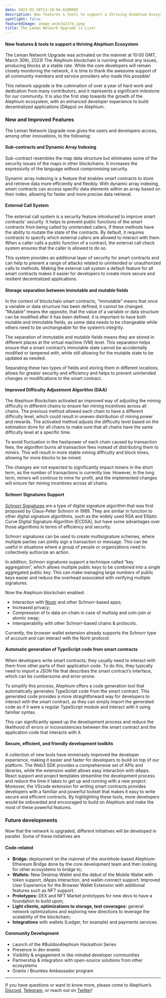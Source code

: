 ```yaml
---
date: 2023-03-30T13:10:04.628000Z
description: New features & tools to support a thriving Alephium Ecosystem
spotlight: false
featuredImage: image_ae3e3a21fd.jpeg
title: The Leman Network Upgrade is Live!
---
```


#### New features & tools to support a thriving Alephium Ecosystem

The Leman Network Upgrade was activated on the mainnet at 10:00 GMT, March 30th, 2023! The Alephium blockchain is running without any issues, producing blocks at a stable rate. While the core developers will remain closely monitoring the network, it is time to thank the awesome support of all community members and service providers who made this possible!

This network upgrade is the culmination of over a year of hard work and dedication from many contributors, and it represents a significant milestone for our community. It is also the first step towards the growth of the Alephium ecosystem, with an enhanced developer experience to build decentralized applications (DApps) on Alephium.

### New and Improved Features

The Leman Network Upgrade now gives the users and developers access, among other innovations, to the following:

#### Sub-contracts and Dynamic Array Indexing

Sub-contract resembles the map data structure but eliminates some of the security issues of the maps in other blockchains. It increases the expressivity of the language without compromising security.

Dynamic array indexing is a feature that enables smart contracts to store and retrieve data more efficiently and flexibly. With dynamic array indexing, smart contracts can access specific data elements within an array based on their index, allowing for faster and more precise data retrieval.

#### External Call System

The external call system is a security feature introduced to improve smart contracts' security. It helps to prevent public functions of the smart contracts from being called by unintended callers, if these methods have the ability to mutate the state of the contracts. By default, it requires contracts to specify which external callers are allowed to interact with them. When a caller calls a public function of a contract, the external call check system ensures that the caller is allowed to do so.

This system provides an additional layer of security for smart contracts and can help to prevent a range of attacks related to unintended or unauthorized calls to methods. Making the external call system a default feature for all smart contracts makes it easier for developers to create more secure and resilient decentralized applications.

#### Storage separation between immutable and mutable fields

In the context of blockchain smart contracts, “immutable” means that once a variable or data structure has been defined, it cannot be changed. “Mutable” means the opposite, that the value of a variable or data structure can be modified after it has been defined. it is important to have both mutable and immutable fields, as some data needs to be changeable while others need to be unchangeable for the system’s integrity.

The separation of immutable and mutable fields means they are stored in different places at the virtual machine (VM) level. This separation helps ensure that a smart contract’s immutable state cannot be accidentally modified or tampered with, while still allowing for the mutable state to be updated as needed.

Separating these two types of fields and storing them in different locations, allows for greater security and efficiency and helps to prevent unintended changes or modifications to the smart contract.

#### Improved Difficulty Adjustment Algorithm (DAA)

The Alephium Blockchain activated an improved way of adjusting the mining difficulty in different chains to ensure fair mining incentives across all chains. The previous method allowed each chain to have a different difficulty level, which could result in uneven distribution of mining power and rewards. The activated method adjusts the difficulty level based on the estimation done for all chains to make sure that all chains have the same difficulty level at a specific time.

To avoid fluctuation in the hashpower of each chain caused by transaction fees, the algorithm burns all transaction fees instead of distributing them to miners. This will result in more stable mining difficulty and block times, allowing for more blocks to be mined.

The changes are not expected to significantly impact miners in the short term, as the number of transactions is currently low. However, in the long term, miners will continue to mine for profit, and the implemented changes will ensure fair mining incentives across all chains.

#### Schnorr Signatures Support

[Schnorr Signatures](https://twitter.com/alephium/status/1638541074074578946) are a type of digital signature algorithm that was first proposed by Claus-Peter Schnorr in 1989. They are similar in function to other digital signature algorithms, such as the widely used RSA and Elliptic Curve Digital Signature Algorithm (ECDSA), but have some advantages over those algorithms in terms of efficiency and security.

Schnorr signatures can be used to create multisignature schemes, where multiple parties can jointly sign a transaction or message. This can be useful in situations where a group of people or organizations need to collectively authorize an action.

In addition, Schnorr signatures support a technique called “key aggregation”, which allows multiple public keys to be combined into a single aggregated public key. This can make managing large numbers of public keys easier and reduce the overhead associated with verifying multiple signatures.

Now the Alephium blockchain enabled:

- Interaction with [Nostr](https://nostr.com/) and other Schnorr-based apps;
- Increased privacy;
- Compression of tx data on-chain in case of multisig and coin-join or atomic swap;
- Interoperability with other Schnorr-based chains & protocols.

Currently, the browser wallet extension already supports the Schnorr type of account and can interact with the Nortr protocol.

#### Automatic generation of TypeScript code from smart contracts

When developers write smart contracts, they usually need to interact with them from other parts of their application code. To do this, they typically need to import a JSON file that describes the smart contract’s interface, which can be cumbersome and error-prone.

To simplify this process, Alephium offers a code generation tool that automatically generates TypeScript code from the smart contract. This generated code provides a more straightforward way for developers to interact with the smart contract, as they can simply import the generated code as if it were a regular TypeScript module and interact with it using familiar syntax.

This can significantly speed up the development process and reduce the likelihood of errors or inconsistencies between the smart contract and the application code that interacts with it.

#### Secure, efficient, and friendly development toolkits

A collection of new tools have immensely improved the developer experience, making it easier and faster for developers to build on top of our platform. The Web3 SDK provides a comprehensive set of APIs and libraries, while the extension wallet allows easy interaction with dApps. React support and project templates streamline the development process and reduce the time it takes to get up and running with a new project. Moreover, the VScode extension for writing smart contracts provides developers with a familiar and powerful toolset that makes it easy to write secure and efficient contracts. By highlighting these tools, more developers would be onboarded and encouraged to build on Alephium and make the most of these powerful features.

### Future developments

Now that the network is upgraded, different initiatives will be developed in parallel. Some of these initiatives are

#### Code-related

- **Bridge:** deployment on the mainnet of the wormhole-based Alephium-Ethereum Bridge done by the core development team and then looking for other ecosystems to bridge to;
- **Wallets:** New Desktop Wallet and the debut of the Mobile Wallet with token support, dApps interaction, and wallet-connect support; Improved User Experience for the Browser Wallet Extension with additional features such as NFT support.
- **Prototypes:** DEX and NFT Market prototypes for new devs to have a foundation to build upon;
- **Light clients, optimizations to storage, test coverages:** general network optimizations and exploring new directions to leverage the scalability of the blockchain;
- **Integrations** with wallets (Ledger, for example) and payments services.

#### Community Development

- Launch of the \#BuildonAlephium Hackathon Series
- Presence in dev events
- Visibility & engagement in like-minded developer communities
- Partnership & integration with open-source solutions from other ecosystems
- Grants / Bounties Ambassador program

---

If you have questions or want to know more, please come to Alephium’s [Discord](/discord), [Telegram](https://t.me/alephiumgroup), or reach out on [Twitter](https://twitter.com/alephium)!
